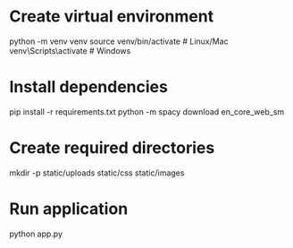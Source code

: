 # Create virtual environment

python -m venv venv
source venv/bin/activate # Linux/Mac
venv\Scripts\activate # Windows

# Install dependencies

pip install -r requirements.txt
python -m spacy download en_core_web_sm

# Create required directories

mkdir -p static/uploads static/css static/images

# Run application

python app.py
